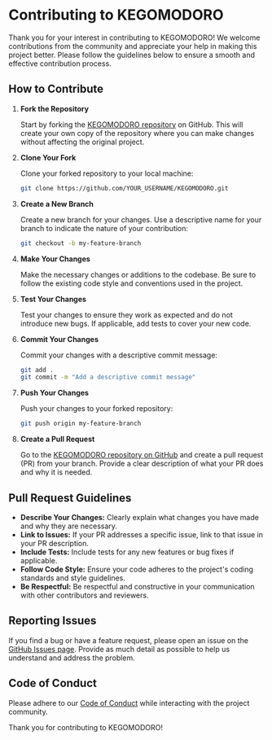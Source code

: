 # Contributing to KEGOMODORO

Thank you for your interest in contributing to KEGOMODORO! We welcome contributions from the community and appreciate your help in making this project better. Please follow the guidelines below to ensure a smooth and effective contribution process.

## How to Contribute

1. **Fork the Repository**

   Start by forking the [KEGOMODORO repository](https://github.com/Kagankakao/KEGOMODORO) on GitHub. This will create your own copy of the repository where you can make changes without affecting the original project.

2. **Clone Your Fork**

   Clone your forked repository to your local machine:

   ```bash
   git clone https://github.com/YOUR_USERNAME/KEGOMODORO.git
   ```

3. **Create a New Branch**

   Create a new branch for your changes. Use a descriptive name for your branch to indicate the nature of your contribution:

   ```bash
   git checkout -b my-feature-branch
   ```

4. **Make Your Changes**

   Make the necessary changes or additions to the codebase. Be sure to follow the existing code style and conventions used in the project.

5. **Test Your Changes**

   Test your changes to ensure they work as expected and do not introduce new bugs. If applicable, add tests to cover your new code.

6. **Commit Your Changes**

   Commit your changes with a descriptive commit message:

   ```bash
   git add .
   git commit -m "Add a descriptive commit message"
   ```

7. **Push Your Changes**

   Push your changes to your forked repository:

   ```bash
   git push origin my-feature-branch
   ```

8. **Create a Pull Request**

   Go to the [KEGOMODORO repository on GitHub](https://github.com/Kagankakao/KEGOMODORO) and create a pull request (PR) from your branch. Provide a clear description of what your PR does and why it is needed.

## Pull Request Guidelines

- **Describe Your Changes:** Clearly explain what changes you have made and why they are necessary.
- **Link to Issues:** If your PR addresses a specific issue, link to that issue in your PR description.
- **Include Tests:** Include tests for any new features or bug fixes if applicable.
- **Follow Code Style:** Ensure your code adheres to the project's coding standards and style guidelines.
- **Be Respectful:** Be respectful and constructive in your communication with other contributors and reviewers.

## Reporting Issues

If you find a bug or have a feature request, please open an issue on the [GitHub Issues page](https://github.com/Kagankakao/KEGOMODORO/issues). Provide as much detail as possible to help us understand and address the problem.

## Code of Conduct

Please adhere to our [Code of Conduct](CODE_OF_CONDUCT.md) while interacting with the project community.

Thank you for contributing to KEGOMODORO!
